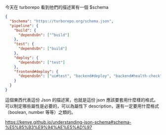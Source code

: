 今天在 turborepo 看到他們的描述黨有一個 $schema
```json
{
  "$schema": "https://turborepo.org/schema.json",
  "pipeline": {
    "build": {
      "dependsOn": ["^build"]
    },
    "test": {
      "dependsOn": ["build"]
    },
    "deploy": {
      "dependsOn": ["test"]
    },
    "frontend#deploy": {
      "dependsOn": ["ui#test", "backend#deploy", "backend#health-check"]
    }
  }
}
```

這個東西代表這份 Json 的描述黨，也就是這份 json 應該要套用什麼樣的格式。可以制定哪些屬性是必要的，可以為屬性下 description，還有一定要用什麼格式（boolean, number 等等）之類的。


https://kenve.github.io/understanding-json-schema#schema-%E5%85%B3%E9%94%AE%E5%AD%97